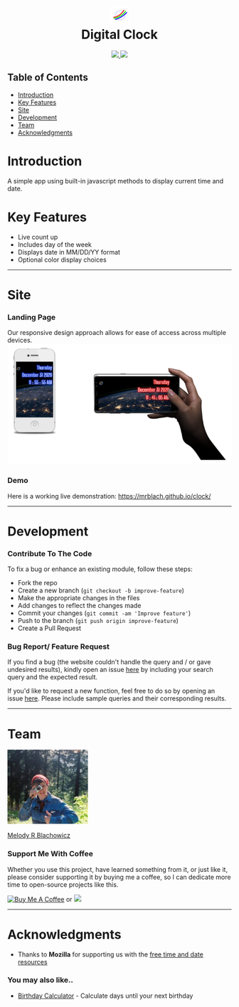 <h1 align="center">
<br>
  <a href="https://github.com/MRBlach/clock">
    <img src="images/burger.png" alt="logo of plant with rings">
  </a><br>
Digital Clock
</h1> 
<p align="center">
  <a href="https://saythanks.io/to/melodyblachowicz%40gmail.com">
    <img src="https://img.shields.io/badge/SayThanks.io-%E2%98%BC-1EAEDB.svg">
  </a>
  <a href="https://www.paypal.com/paypalme/MRBlacho">
    <img src="https://img.shields.io/badge/$-donate-49eb34.svg?maxAge=2592000&amp;style=flat">
  </a>
</p>

## Table of Contents

- [Introduction](#introduction)
- [Key Features](#features)
- [Site](#site)
- [Development](#development)
- [Team](#team)
- [Acknowledgments](#acknowledgments)

<h1 id="introduction">Introduction</h1>

A simple app using built-in javascript methods to display current time and date.

<h1 id="features">Key Features</h1>

+ Live count up
+ Includes day of the week
+ Displays date in MM/DD/YY format
+ Optional color display choices

---
<h1 id="site">Site</h1>

### Landing Page

Our responsive design approach allows for ease of access across multiple devices.
   <img src="images/viewport.png">

### Demo

Here is a working live demonstration: https://mrblach.github.io/clock/

---
<h1 id="development">Development</h1>

### Contribute To The Code

To fix a bug or enhance an existing module, follow these steps:

- Fork the repo
- Create a new branch (`git checkout -b improve-feature`)
- Make the appropriate changes in the files
- Add changes to reflect the changes made
- Commit your changes (`git commit -am 'Improve feature'`)
- Push to the branch (`git push origin improve-feature`)
- Create a Pull Request 

### Bug Report/ Feature Request

If you find a bug (the website couldn't handle the query and / or gave undesired results), kindly open an issue [here](https://github.com/MRBlach/clock/issues/new) by including your search query and the expected result.

If you'd like to request a new function, feel free to do so by opening an issue [here](https://github.com/MRBlach/clock/issues/new). Please include sample queries and their corresponding results.

---
<h1 id="team">Team</h1>
<img alt="user profile picture" src="https://github.com/MRBlach/covid-19/blob/main/images/avatar.png?raw=true"/>

[Melody R Blachowicz](https://github.com/MRBlach) 
 
### Support Me With Coffee

Whether you use this project, have learned something from it, or just like it, please consider supporting it by buying me a coffee, so I can dedicate more time to open-source projects like this.

<a href="https://www.buymeacoffee.com/MRBlach" target="_blank"><img src="https://www.buymeacoffee.com/assets/img/custom_images/yellow_img.png" alt="Buy Me A Coffee" style="height: auto !important;width: auto !important;" ></a>   or   <a href="https://www.patreon.com/MRBlach"><img src="https://c5.patreon.com/external/logo/become_a_patron_button@2x.png" width="160"></a>

---
<h1 id="acknowledgments">Acknowledgments</h1>

+ Thanks to **Mozilla** for supporting us with the [free time and date resources](https://developer.mozilla.org/en-US/docs/Web/JavaScript/Reference/Global_Objects/Date/getTime)

### You may also like..

+ [Birthday Calculator](https://github.com/MRBlach/Next-Birthday-Calculator "Birthday Calculator") - Calculate days until your next birthday
